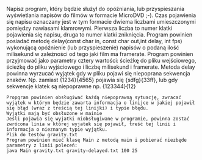 Napisz program, który będzie służył do opóźniania, lub przyspieszania wyświetlania napisów do filmów w formacie MicroDVD ;-). Czas pojawienia się napisu oznaczany jest w tym formacie dwiema liczbami umieszczonymi pomiędzy nawiasami klamrowymi. Pierwsza liczba to numer klatki pojawienia się napisu, druga to numer klatki zniknięcia. Program powinien posiadać metodę delay(const char in, const char out,int delay, int fps) wykonującą opóźnienie (lub przyspieszenie) napisów o podaną ilość milisekund w zależności od tego jaki film ma framerate.
Program powinien przyjmować jako parametry cztery wartości: ścieżkę do pliku wejściowego, ścieżkę do pliku wyjściowego i liczbę milisekund i framerate. Metoda delay powinna wyrzucać wyjątek gdy w pliku pojawi się niepoprana sekwencja znaków. Np. zamiast {1234}{4565} pojawia się {sdfg}{33ff}, lub gdy sekwencje klatek są niepoprawne np. {123344}{12}

    Propgram powinien obsługiwać każdą niepoprawną sytuację, zwracać wyjątek w którym będzie zawarta informacja o linijce w jakiej pojawił się błąd (wraz z treścią tej linijki) i typie błędu.
    Wyjątki mają być obsłużone w mainie
    Jeśli pojawia się wyjatki niobsługiwane w programie, powinna zostać zwrócona linia w której wyjatek się pojawił, treść tej linii i informacja o nieznanym typie wyjątku.
    Plik do testów gravity.txt
    Program powinien mieć klasę Main z metodą main i pobierać niezbęde parametry z linii poleceń:
    java Main gravity.txt gravity-delayed.txt 100 25
